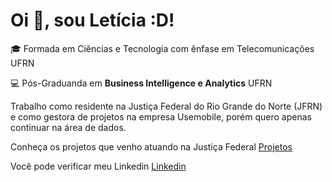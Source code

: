# Oi :wave:, sou Letícia :D!

:mortar_board: Formada em Ciências e Tecnologia com ênfase em Telecomunicações UFRN

:computer: Pós-Graduanda em **Business Intelligence e Analytics** UFRN

Trabalho como residente na Justiça Federal do Rio Grande do Norte (JFRN) e como gestora de projetos na empresa Usemobile, porém quero apenas continuar na área de dados.

 Conheça os projetos que venho atuando na Justiça Federal [Projetos](https://residencia.jfrn.jus.br/index.php/projetos/)
 
 Você pode verificar meu Linkedin [Linkedin](https://www.linkedin.com/in/let%C3%ADcianascimento/)


